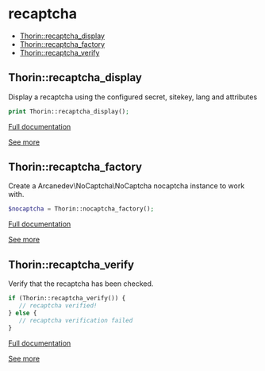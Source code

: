 # recaptcha

- [Thorin::recaptcha_display](#Thorin_recaptcha_display)
- [Thorin::recaptcha_factory](#Thorin_recaptcha_factory)
- [Thorin::recaptcha_verify](#Thorin_recaptcha_verify)
<a name="Thorin_recaptcha_display"></a>
## Thorin::recaptcha_display
Display a recaptcha using the configured secret, sitekey, lang and attributes
```php
print Thorin::recaptcha_display();
```

[Full documentation](/doc/src/functions/recaptcha/t_recaptcha_display.md)

[See more](https://github.com/ARCANEDEV/noCAPTCHA)

<a name="Thorin_recaptcha_factory"></a>
## Thorin::recaptcha_factory
Create a Arcanedev\NoCaptcha\NoCaptcha nocaptcha instance to work with.
```php
$nocaptcha = Thorin::nocaptcha_factory();
```

[Full documentation](/doc/src/functions/recaptcha/t_recaptcha_factory.md)

[See more](https://github.com/ARCANEDEV/noCAPTCHA)

<a name="Thorin_recaptcha_verify"></a>
## Thorin::recaptcha_verify
Verify that the recaptcha has been checked.
```php
if (Thorin::recaptcha_verify()) {
   // recaptcha verified!
} else {
   // recaptcha verification failed
}
```

[Full documentation](/doc/src/functions/recaptcha/t_recaptcha_verify.md)

[See more](https://github.com/ARCANEDEV/noCAPTCHA)
